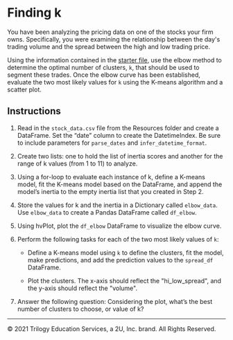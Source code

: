 # Finding k

You have been analyzing the pricing data on one of the stocks your firm owns. Specifically, you were examining the relationship between the day's trading volume and the spread between the high and low trading price.

Using the information contained in the [starter file](Unsolved/finding_k.ipynb), use the elbow method to determine the optimal number of clusters, `k`, that should be used to segment these trades. Once the elbow curve has been established, evaluate the two most likely values for `k` using the K-means algorithm and a scatter plot.

## Instructions

1. Read in the `stock_data.csv` file from the Resources folder and create a DataFrame. Set the “date” column to create the DatetimeIndex. Be sure to include parameters for `parse_dates` and `infer_datetime_format`.

2. Create two lists: one to hold the list of inertia scores and another for the range of k values (from 1 to 11) to analyze.

3. Using a for-loop to evaluate each instance of k, define a K-means model, fit the K-means model based on the DataFrame, and append the model’s inertia to the empty inertia list that you created in Step 2.

4. Store the values for k and the inertia in a Dictionary called `elbow_data`. Use `elbow_data` to create a Pandas DataFrame called `df_elbow`.

5. Using hvPlot, plot the `df_elbow` DataFrame to visualize the elbow curve.

6. Perform the following tasks for each of the two most likely values of `k`:

    * Define a K-means model using `k` to define the clusters, fit the model, make predictions, and add the prediction values to the `spread_df` DataFrame.

    * Plot the clusters. The x-axis should reflect the "hi_low_spread", and the y-axis should reflect the "volume".

7. Answer the following question: Considering the plot, what’s the best number of clusters to choose, or value of k?

---

© 2021 Trilogy Education Services, a 2U, Inc. brand. All Rights Reserved.

